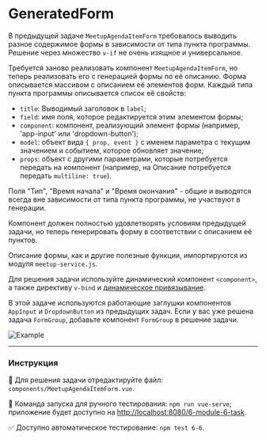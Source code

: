# GeneratedForm

В предыдущей задаче `MeetupAgendaItemForm` требовалось выводить разное содержимое формы в зависимости от типа пункта программы. Решение через множество `v-if` не очень изящное и универсальное. 

Требуется заново реализовать компонент `MeetupAgendaItemForm`, но теперь реализовать его с генерацией формы по её описанию. Форма описывается массивом с описанием её элементов форм. Каждый типа пункта программы описывается список её свойств:
- `title`: Выводимый заголовок в `label`;
- `field`: имя поля, которое редактируется этим элементом формы;
- `component`: компонент, реализующий элемент формы (например, 'app-input' или 'dropdown-button');
- `model`: объект вида `{ prop, event }` с именем параметра с текущим значением и событием, которое обновляет значение;
- `props`: объект с другими параметрами, которые потребуется передать на компонент (например, на Описание потребуется передать `multiline: true`).

Поля "Тип", "Время начала" и "Время окончания" - общие и выводятся всегда вне зависимости от типа пункта программы, не участвуют в генерации.

Компонент должен полностью удовлетворять условиям предыдущей задачи, но теперь генерировать форму в соответствии с описанием её пунктов.

Описание формы, как и другие полезные функции, импортируются из модуля `meetup-service.js`.

Для решения задачи используйте динамический компонент `<component>`, а также директиву `v-bind` и [динамическое привязывание](https://vuejs.org/v2/guide/syntax.html#Dynamic-Arguments).

В этой задаче используются работающие заглушки компонентов `AppInput` и `DropdownButton` из предыдущих задач. Если у вас уже решена задача `FormGroup`, добавьте компонент `FormGroup` в решение задачи.

<img src="https://i.imgur.com/FXKhHQn.gif" alt="Example" />

---

### Инструкция

📝 Для решения задачи отредактируйте файл: `components/MeetupAgendaItemForm.vue`.

🚀 Команда запуска для ручного тестирования: `npm run vue-serve`;<br>
приложение будет доступно на [http://localhost:8080/6-module-6-task](http://localhost:8080/6-module-6-task).

✅ Доступно автоматическое тестирование: `npm test 6-6`.
